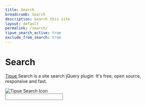 ```yaml
---
title: Search
breadcrumb: Search
description: Search this site
layout: default
permalink: /search/
tipue_search_active: true
exclude_from_search: true
---
```

<h1>Search</h1>
<p>
<a href="http://www.tipue.com/" target="blank">
	Tipue
</a> 
Search is a site search jQuery plugin. It's free, open source, responsive and fast.
</p>
<form action="{{ page.url | relative_url }}">
	<div class="tipue_search_left">
		<img src="{{ "/assets/tipuesearch/search.png" | relative_url }}" 
			alt="Tipue Search Icon"
			class="tipue_search_icon" />
	</div>
  	<div class="tipue_search_right">
		<input type="text" name="q" id="tipue_search_input" 
			pattern=".{3,}" title="At least 3 characters" required />
	</div>
	<div style="clear: both;">
	</div>
</form>

<div id="tipue_search_content">
</div>

<script>
	$(document).ready(function() {
		$('#tipue_search_input').tipuesearch();
	});
</script>
